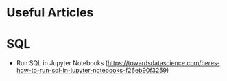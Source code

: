 # Useful Articles

# SQL

* Run SQL in Jupyter Notebooks (https://towardsdatascience.com/heres-how-to-run-sql-in-jupyter-notebooks-f26eb90f3259)
